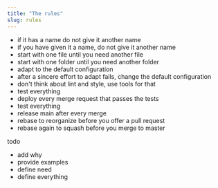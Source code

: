 ```yaml
---
title: "The rules"
slug: rules
---
```


- if it has a name do not give it another name
- if you have given it a name, do not give it another name
- start with one file until you need another file
- start with one folder until you need another folder
- adapt to the default configuration
- after a sincere effort to adapt fails, change the default configuration
- don't think about lint and style, use tools for that
- test everything
- deploy every merge request that passes the tests
- test everything
- release main after every merge
- rebase to reorganize before you offer a pull request
- rebase again to squash before you merge to master

todo

- add why
- provide examples
- define need
- define everything
